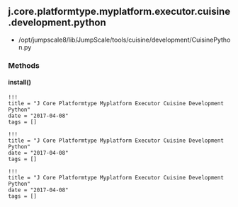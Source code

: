 <!-- toc -->
## j.core.platformtype.myplatform.executor.cuisine.development.python

- /opt/jumpscale8/lib/JumpScale/tools/cuisine/development/CuisinePython.py

### Methods

#### install() 


```
!!!
title = "J Core Platformtype Myplatform Executor Cuisine Development Python"
date = "2017-04-08"
tags = []
```

```
!!!
title = "J Core Platformtype Myplatform Executor Cuisine Development Python"
date = "2017-04-08"
tags = []
```

```
!!!
title = "J Core Platformtype Myplatform Executor Cuisine Development Python"
date = "2017-04-08"
tags = []
```
